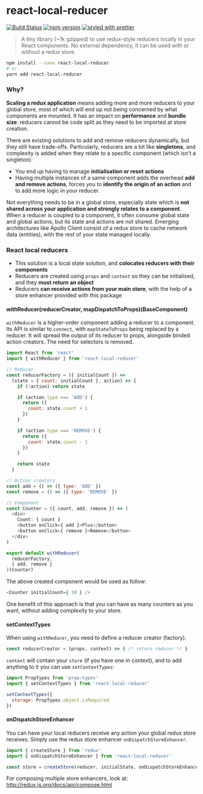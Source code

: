 # react-local-reducer

[![Build Status](https://travis-ci.org/troch/react-local-reducer.svg?branch=master)](https://travis-ci.org/troch/react-local-reducer)
[![npm version](https://badge.fury.io/js/react-local-reducer.svg)](https://badge.fury.io/js/react-local-reducer)
[![styled with prettier](https://img.shields.io/badge/styled_with-prettier-ff69b4.svg)](https://github.com/prettier/prettier)

> A tiny library (~1k gzipped) to use redux-style reducers locally in your React components. No external dependency, it can be used with or without a redux store.

```sh
npm install --save react-local-reducer
# or
yarn add react-local-reducer
```

### Why?

__Scaling a redux application__ means adding more and more reducers to your global store, most of which will end up not being concerned by what components are mounted. It has an impact on __performance__ and __bundle size__: reducers cannot be code split as they need to be imported at store creation.

There are existing solutions to add and remove reducers dynamically, but they still have trade-offs. Particularly, reducers are a bit like __singletons__, and complexity is added when they relate to a specific component (which isn't a singleton):
- You end up having to manage __initialisation or reset actions__
- Having multiple instances of a same component adds the overhead __add and remove actions__, forces you to __identify the origin of an action__ and to add more logic in your reducer.

Not everything needs to be in a global store, especially state which is __not shared across your application and strongly relates to a component__. When a reducer is coupled to a component, it often consume global state and global actions, but its state and actions are not shared. Emerging architectures like Apollo Client consist of a redux store to cache network data (entities), with the rest of your state managed locally.

### React local reducers

- This solution is a local state solution, and __colocates reducers with their components__
- Reducers are created using `props` and `context` so they can be initialised, and they __must return an object__
- Reducers __can receive actions from your main store__, with the help of a store enhancer provided with this package

#### __withReducer(reducerCreator, mapDispatchToProps)(BaseComponent)__

`withReducer` is a higher-order component adding a reducer to a component. Its API is similar to `connect`, with `mapStateToProps` being replaced by a reducer. It will spread the output of its reducer to props, alongside binded action creators. The need for selectors is removed.

```js
import React from 'react'
import { withReducer } from 'react-local-reducer'

// Reducer
const reducerFactory = ({ initialCount }) =>
  (state = { count: initialCount }, action) => {
    if (!action) return state

    if (action.type === 'ADD') {
      return ({
        count: state.count + 1
      })
    }

    if (action.type === 'REMOVE') {
      return ({
        count: state.count - 1
      })
    }

    return state
  }

// Action creators
const add = () => ({ type: 'ADD' })
const remove = () => ({ type: 'REMOVE' })

// Component
const Counter = ({ count, add, remove }) => (
  <div>
    Count: { count }
    <button onClick={ add }>Plus</button>
    <button onClick={ remove }>Remove</button>
  </div>
)

export default withReducer(
  reducerFactory,
  { add, remove }
)(Counter)
```

The above created component would be used as follow:

```js
<Counter initialCount={ 10 } />
```

One benefit of this approach is that you can have as many counters as you want, without adding complexity to your store.

#### __setContextTypes__

When using `withReducer`, you need to define a reducer creator (factory).

```js
const reducerCreator = (props, context) => { /* return reducer */ }
```

`context` will contain your `store` (if you have one in context), and to add anything to it you can use `setContextTypes`:

```js
import PropTypes from 'prop-types'
import { setContextTypes } from 'react-local-reducer'

setContextTypes({
  storage: PropTypes.object.isRequired
})
```

#### __onDispatchStoreEnhancer__

You can have your local reducers receive any action your global redux store receives. Simply use the redux store enhancer `onDispatchStoreEnhancer`.

```js
import { createStore } from 'redux'
import { onDispatchStoreEnhancer } from 'react-local-reducer'

const store = createStore(reducer, initialState, onDispatchStoreEnhancer)
```

For composing multiple store enhancers, look at: http://redux.js.org/docs/api/compose.html
